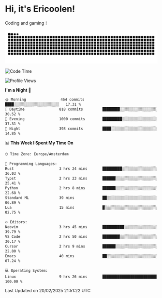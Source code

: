 # Hi, it's Ericoolen!
Coding and gaming！

<picture>
  <source media="(prefers-color-scheme: dark)" srcset="https://raw.githubusercontent.com/Eric-Song-Nop/Eric-Song-Nop/output/github-contribution-grid-snake-dark.svg">
  <source media="(prefers-color-scheme: light)" srcset="https://raw.githubusercontent.com/Eric-Song-Nop/Eric-Song-Nop/output/github-contribution-grid-snake.svg">
  <img alt="github contribution grid snake animation" src="https://raw.githubusercontent.com/Eric-Song-Nop/Eric-Song-Nop/output/github-contribution-grid-snake.svg">
</picture>

<!--START_SECTION:waka-->
![Code Time](http://img.shields.io/badge/Code%20Time-1%2C780%20hrs-blue)

![Profile Views](http://img.shields.io/badge/Profile%20Views-8-blue)

**I'm a Night 🦉** 

```text
🌞 Morning                464 commits         ████░░░░░░░░░░░░░░░░░░░░░   17.31 % 
🌆 Daytime                818 commits         ████████░░░░░░░░░░░░░░░░░   30.52 % 
🌃 Evening                1000 commits        █████████░░░░░░░░░░░░░░░░   37.31 % 
🌙 Night                  398 commits         ████░░░░░░░░░░░░░░░░░░░░░   14.85 % 
```


📊 **This Week I Spent My Time On** 

```text
🕑︎ Time Zone: Europe/Amsterdam

💬 Programming Languages: 
Rust                     3 hrs 24 mins       █████████░░░░░░░░░░░░░░░░   36.03 % 
Typst                    2 hrs 23 mins       ██████░░░░░░░░░░░░░░░░░░░   25.41 % 
Python                   2 hrs 8 mins        ██████░░░░░░░░░░░░░░░░░░░   22.68 % 
Standard ML              39 mins             ██░░░░░░░░░░░░░░░░░░░░░░░   06.89 % 
Lua                      15 mins             █░░░░░░░░░░░░░░░░░░░░░░░░   02.75 % 

🔥 Editors: 
Neovim                   3 hrs 45 mins       ██████████░░░░░░░░░░░░░░░   39.79 % 
VS Code                  2 hrs 50 mins       ████████░░░░░░░░░░░░░░░░░   30.17 % 
Cursor                   2 hrs 9 mins        ██████░░░░░░░░░░░░░░░░░░░   22.80 % 
Emacs                    40 mins             ██░░░░░░░░░░░░░░░░░░░░░░░   07.24 % 

💻 Operating System: 
Linux                    9 hrs 26 mins       █████████████████████████   100.00 % 
```


 Last Updated on 20/02/2025 21:51:22 UTC
<!--END_SECTION:waka-->
